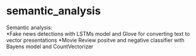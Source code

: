 # semantic_analysis
Semantic analysis: <br>
*Fake news detections with LSTMs model and Glove for converting text to vector presentations
*Movie Review positve and negative classifier with Bayens model and CountVectorizer
